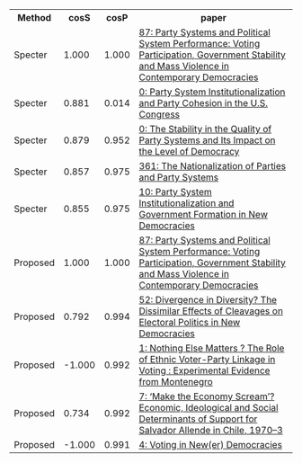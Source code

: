 <html><table><tr>
<th>Method</th>
<th>cosS</th>
<th>cosP</th>
<th>paper</th>
</tr>
<tr>
<td>Specter</td>
<td>1.000</td>
<td>1.000</td>
<td><a href="https://www.semanticscholar.org/paper/be05df4f0e53bff58c1889853c263802ea061d72">87: Party Systems and Political System Performance: Voting Participation, Government Stability and Mass Violence in Contemporary Democracies</a></td>
</tr>
<tr>
<td>Specter</td>
<td>0.881</td>
<td>0.014</td>
<td><a href="https://www.semanticscholar.org/paper/710413004dcfce819e66b54cf5daed6643871c85">0: Party System Institutionalization and Party Cohesion in the U.S. Congress</a></td>
</tr>
<tr>
<td>Specter</td>
<td>0.879</td>
<td>0.952</td>
<td><a href="https://www.semanticscholar.org/paper/c989a57109eab00c0b7ea3f0120e751e2eb0bd6e">0: The Stability in the Quality of Party Systems and Its Impact on the Level of Democracy</a></td>
</tr>
<tr>
<td>Specter</td>
<td>0.857</td>
<td>0.975</td>
<td><a href="https://www.semanticscholar.org/paper/6ecd2b6a9992af74417277ccc047405f26683838">361: The Nationalization of Parties and Party Systems</a></td>
</tr>
<tr>
<td>Specter</td>
<td>0.855</td>
<td>0.975</td>
<td><a href="https://www.semanticscholar.org/paper/2973519a8124aa61a72d64724cc9b44b72c0be54">10: Party System Institutionalization and Government Formation in New Democracies</a></td>
</tr>
<tr>
<td>Proposed</td>
<td>1.000</td>
<td>1.000</td>
<td><a href="https://www.semanticscholar.org/paper/be05df4f0e53bff58c1889853c263802ea061d72">87: Party Systems and Political System Performance: Voting Participation, Government Stability and Mass Violence in Contemporary Democracies</a></td>
</tr>
<tr>
<td>Proposed</td>
<td>0.792</td>
<td>0.994</td>
<td><a href="https://www.semanticscholar.org/paper/b6f885920535463a5c98a61566fa4040c2231bfb">52: Divergence in Diversity? The Dissimilar Effects of Cleavages on Electoral Politics in New Democracies</a></td>
</tr>
<tr>
<td>Proposed</td>
<td>-1.000</td>
<td>0.992</td>
<td><a href="https://www.semanticscholar.org/paper/793d3f01c9e1a1f4b55f27f660344eda0d1aaf41">1: Nothing Else Matters ? The Role of Ethnic Voter-Party Linkage in Voting : Experimental Evidence from Montenegro</a></td>
</tr>
<tr>
<td>Proposed</td>
<td>0.734</td>
<td>0.992</td>
<td><a href="https://www.semanticscholar.org/paper/6e34f06c063b15774af0e3159b17da844a40d9eb">7: ‘Make the Economy Scream’? Economic, Ideological and Social Determinants of Support for Salvador Allende in Chile, 1970–3</a></td>
</tr>
<tr>
<td>Proposed</td>
<td>-1.000</td>
<td>0.991</td>
<td><a href="https://www.semanticscholar.org/paper/0e7863ce81d802ce052883b97f43e928f3756ec2">4: Voting in New(er) Democracies</a></td>
</tr>
</table></html>

